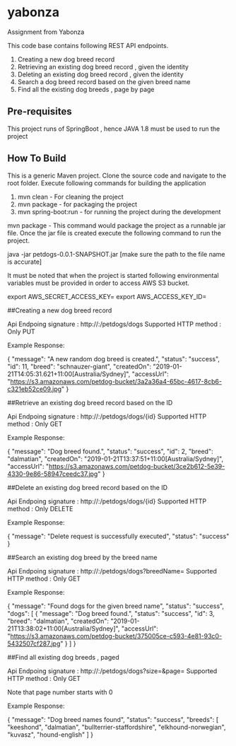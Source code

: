 # yabonza
Assignment from Yabonza

This code base contains following REST API endpoints.

1. Creating a new dog breed record
2. Retrieving an existing dog breed record , given the identity
3. Deleting an existing dog breed record , given the identity
4. Search a dog breed record based on the given breed name
5. Find all the existing dog breeds , page by page


## Pre-requisites
This project runs of SpringBoot , hence JAVA 1.8 must be used 
to run the project

## How To Build
This is a generic Maven project. Clone the source code and 
navigate to the root folder. Execute following commands for
building the application

1. mvn clean - For cleaning the project
2. mvn package - for packaging the project 
3. mvn spring-boot:run - for running the project during the development

mvn package - This command would package the project as a 
runnable jar file. Once the jar file is created execute the following 
command to run the project.

java -jar petdogs-0.0.1-SNAPSHOT.jar 
[make sure the path to the file name is accurate]


It must be noted that when the project is started following environmental
variables must be provided in order to access AWS S3 bucket.

export AWS_SECRET_ACCESS_KEY=<secre access key>
export AWS_ACCESS_KEY_ID=<access key id>


##Creating a new dog breed record

Api Endpoing signature : http://<host>:<port>/petdogs/dogs
Supported HTTP method : Only PUT

Example Response:

{
    "message": "A new random dog breed is created.",
    "status": "success",
    "id": 11,
    "breed": "schnauzer-giant",
    "createdOn": "2019-01-21T14:05:31.621+11:00[Australia/Sydney]",
    "accessUrl": "https://s3.amazonaws.com/petdog-bucket/3a2a36a4-65bc-4617-8cb6-c321eb52ce09.jpg"
}


##Retrieve an existing dog breed record based on the ID

Api Endpoing signature : http://<host>:<port>/petdogs/dogs/{id}
Supported HTTP method : Only GET

Example Response:

{
    "message": "Dog breed found.",
    "status": "success",
    "id": 2,
    "breed": "dalmatian",
    "createdOn": "2019-01-21T13:37:51+11:00[Australia/Sydney]",
    "accessUrl": "https://s3.amazonaws.com/petdog-bucket/3ce2b612-5e39-4330-9e86-58947ceedc37.jpg"
}

##Delete an existing dog breed record based on the ID

Api Endpoing signature : http://<host>:<port>/petdogs/dogs/{id}
Supported HTTP method : Only DELETE

Example Response:


{
    "message": "Delete request is successfully executed",
    "status": "success"
}


##Search an existing dog breed by the breed name

Api Endpoing signature : http://<host>:<port>/petdogs/dogs?breedName=<any name>
Supported HTTP method : Only GET

Example Response:

{
    "message": "Found dogs for the given breed name",
    "status": "success",
    "dogs": [
        {
            "message": "Dog breed found.",
            "status": "success",
            "id": 3,
            "breed": "dalmatian",
            "createdOn": "2019-01-21T13:38:02+11:00[Australia/Sydney]",
            "accessUrl": "https://s3.amazonaws.com/petdog-bucket/375005ce-c593-4e81-93c0-5432507cf287.jpg"
        }
    ]
}


##Find all existing dog breeds , paged

Api Endpoing signature : http://<host>:<port>/petdogs/dogs?size=<pagesize>&page=<pagenumber>
Supported HTTP method : Only GET

Note that page number starts with 0

Example Response:

{
    "message": "Dog breed names found",
    "status": "success",
    "breeds": [
        "keeshond",
        "dalmatian",
        "bullterrier-staffordshire",
        "elkhound-norwegian",
        "kuvasz",
        "hound-english"
    ]
}
